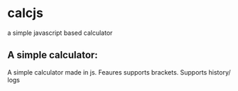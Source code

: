 # calcjs
a simple javascript based calculator

## A simple calculator:
A simple calculator made in js. Feaures supports brackets. Supports history/ logs



